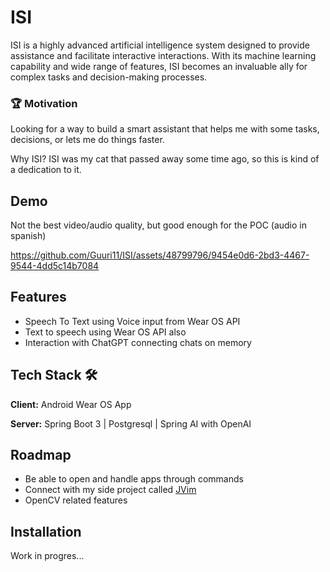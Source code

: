 # ISI

ISI is a highly advanced artificial intelligence system designed to provide assistance and facilitate interactive interactions. With its machine learning capability and wide range of features, ISI becomes an invaluable ally for complex tasks and decision-making processes.

### 🏆️ Motivation
Looking for a way to build a smart assistant that helps me with some tasks, decisions, or lets me do things faster.

Why ISI? ISI was my cat that passed away some time ago, so this is kind of a dedication to it.


## Demo
Not the best video/audio quality, but good enough for the POC (audio in spanish)


https://github.com/Guuri11/ISI/assets/48799796/9454e0d6-2bd3-4467-9544-4dd5c14b7084




## Features

- Speech To Text using Voice input from Wear OS API
- Text to speech using Wear OS API also
- Interaction with ChatGPT connecting chats on memory



## Tech Stack 🛠️

**Client:** Android Wear OS App

**Server:** Spring Boot 3 | Postgresql | Spring AI with OpenAI


## Roadmap

- Be able to open and handle apps through commands
- Connect with my side project called [JVim](https://github.com/Guuri11/jvim)
- OpenCV related features


## Installation

Work in progres...
